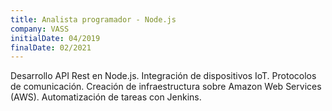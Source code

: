 ```yaml
---
title: Analista programador - Node.js
company: VASS
initialDate: 04/2019
finalDate: 02/2021
---
```

Desarrollo API Rest en Node.js. Integración de dispositivos IoT. Protocolos de comunicación. Creación de infraestructura sobre Amazon Web Services (AWS). Automatización de tareas con Jenkins.
